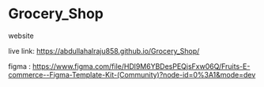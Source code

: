 # Grocery_Shop
website

live link: https://abdullahalraju858.github.io/Grocery_Shop/

figma : https://www.figma.com/file/HDl9M6YBDesPEQjsFxw06Q/Fruits-E-commerce--Figma-Template-Kit-(Community)?node-id=0%3A1&mode=dev
